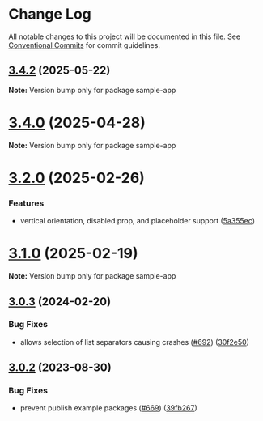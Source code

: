 # Change Log

All notable changes to this project will be documented in this file.
See [Conventional Commits](https://conventionalcommits.org) for commit guidelines.

## [3.4.2](https://github.com/SAP/inquirer-gui/compare/v3.3.0...v3.4.2) (2025-05-22)

**Note:** Version bump only for package sample-app

# [3.4.0](https://github.com/SAP/inquirer-gui/compare/v3.3.0...v3.4.0) (2025-04-28)

**Note:** Version bump only for package sample-app

# [3.2.0](https://github.com/SAP/inquirer-gui/compare/v3.1.0...v3.2.0) (2025-02-26)

### Features

- vertical orientation, disabled prop, and placeholder support ([5a355ec](https://github.com/SAP/inquirer-gui/commit/5a355ecceab7f3df213f89801c8695b2836ac8f6))

# [3.1.0](https://github.com/SAP/inquirer-gui/compare/v3.0.8...v3.1.0) (2025-02-19)

**Note:** Version bump only for package sample-app

## [3.0.3](https://github.com/SAP/inquirer-gui/compare/v3.0.2...v3.0.3) (2024-02-20)

### Bug Fixes

- allows selection of list separators causing crashes ([#692](https://github.com/SAP/inquirer-gui/issues/692)) ([30f2e50](https://github.com/SAP/inquirer-gui/commit/30f2e50495fad128258b6f5cbbacb2d97a0937ca))

## [3.0.2](https://github.com/SAP/inquirer-gui/compare/v3.0.1...v3.0.2) (2023-08-30)

### Bug Fixes

- prevent publish example packages ([#669](https://github.com/SAP/inquirer-gui/issues/669)) ([39fb267](https://github.com/SAP/inquirer-gui/commit/39fb267c0816522e88607e9308c974a5942308cb))
